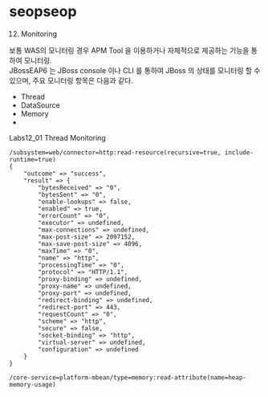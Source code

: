 # seopseop
12. Monitoring

보통 WAS의 모니터링 경우 APM Tool 을 이용하거나 자체적으로 제공하는 기능을 통하여 모니터링.  
JBossEAP6 는 JBoss console 이나 CLI 를 통하여 JBoss 의 상태를 모니터링 할 수 있으며,  주요 모니터링 항목은 다음과 같다.

 - Thread 
 - DataSource
 - Memory 
 - 

Labs12_01 Thread Monitoring

```
/subsystem=web/connector=http:read-resource(recursive=true, include-runtime=true)
{
    "outcome" => "success",
    "result" => {
        "bytesReceived" => "0",
        "bytesSent" => "0",
        "enable-lookups" => false,
        "enabled" => true,
        "errorCount" => "0",
        "executor" => undefined,
        "max-connections" => undefined,
        "max-post-size" => 2097152,
        "max-save-post-size" => 4096,
        "maxTime" => "0",
        "name" => "http",
        "processingTime" => "0",
        "protocol" => "HTTP/1.1",
        "proxy-binding" => undefined,
        "proxy-name" => undefined,
        "proxy-port" => undefined,
        "redirect-binding" => undefined,
        "redirect-port" => 443,
        "requestCount" => "0",
        "scheme" => "http",
        "secure" => false,
        "socket-binding" => "http",
        "virtual-server" => undefined,
        "configuration" => undefined
    }
}

```
















```
/core-service=platform-mbean/type=memory:read-attribute(name=heap-memory-usage)
```
